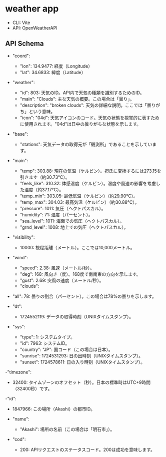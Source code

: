 # weather app

- CLI: Vite
- API: OpenWeatherAPI


## API Schema

- "coord":
  - "lon": 134.9477: 経度（Longitude）
  - "lat": 34.6833: 緯度（Latitude）

- "weather":
  - "id": 803: 天気のID。API内で天気の種類を識別するためのID。
  - "main": "Clouds": 主な天気の概要。この場合は「曇り」。
  - "description": "broken clouds": 天気の詳細な説明。ここでは「曇りがち」という意味。
  - "icon": "04d": 天気アイコンのコード。天気の状態を視覚的に表すために使用されます。"04d"は日中の曇りがちな状態を示します。

- "base":
  - "stations": 天気データの取得元が「観測所」であることを示しています。

- "main":

  - "temp": 303.88: 現在の気温（ケルビン）。摂氏に変換するには273.15を引きます（約30.73°C）。
  - "feels_like": 310.32: 体感温度（ケルビン）。湿度や風速の影響を考慮した温度（約37.17°C）。
  - "temp_min": 303.05: 最低気温（ケルビン）（約29.90°C）。
  - "temp_max": 304.03: 最高気温（ケルビン）（約30.88°C）。
  - "pressure": 1011: 気圧（ヘクトパスカル）。
  - "humidity": 71: 湿度（パーセント）。
  - "sea_level": 1011: 海面での気圧（ヘクトパスカル）。
  - "grnd_level": 1008: 地上での気圧（ヘクトパスカル）。

- "visibility":
  - 10000: 視程距離（メートル）。ここでは10,000メートル。

- "wind":
  - "speed": 2.38: 風速（メートル/秒）。
  - "deg": 168: 風向き（度）。168度で南南東の方向を示します。
  - "gust": 2.69: 突風の速度（メートル/秒）。
  - "clouds":

- "all": 78: 曇りの割合（パーセント）。この場合は78%の曇りを示します。
  
- "dt":
  - 1724552119: データの取得時刻（UNIXタイムスタンプ）。

- "sys":
  - "type": 1: システムタイプ。
  - "id": 7963: システムID。
  - "country": "JP": 国コード（この場合は日本）。
  - "sunrise": 1724531293: 日の出時刻（UNIXタイムスタンプ）。
  - "sunset": 1724578611: 日の入り時刻（UNIXタイムスタンプ）。
    
-"timezone":
  - 32400: タイムゾーンのオフセット（秒）。日本の標準時はUTC+9時間（32400秒）です。
    
-"id":
  - 1847966: この場所（Akashi）の都市ID。
    
- "name":
  - "Akashi": 場所の名前（この場合は「明石市」）。
    
- "cod":
  - 200: APIリクエストのステータスコード。200は成功を意味します。
